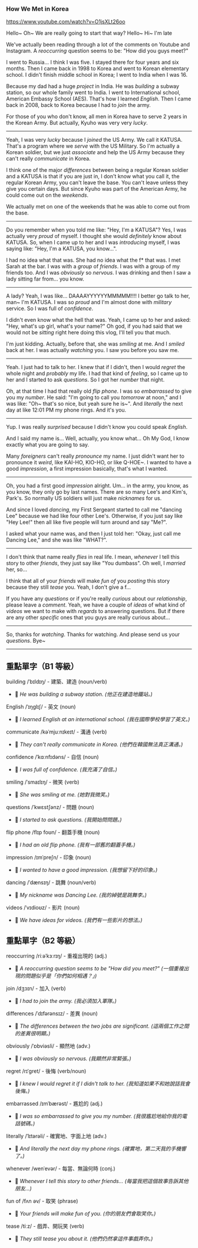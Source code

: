 ### How We Met in Korea

https://www.youtube.com/watch?v=O1jsXLt26oo


Hello~
Oh~ We are really going to start that way?
Hello~
Hi~
I'm late

We've actually been reading through a lot of the comments on Youtube and Instagram. A *reoccurring* question seems to be: "How did you guys meet?"

I went to Russia... I think I was five. I stayed there for four years and six months. Then I came back in 1998 to Korea and went to Korean elementary school. I didn't finish middle school in Korea; I went to India when I was 16.

Because my dad had a huge *project* in India. He was *building* a subway station, so our whole family went to India. I went to International school, American Embassy School (AES). That's how I learned *English*. Then I came back in 2008, back to Korea because I had to *join* the army.

For those of you who don't know, all men in Korea have to serve 2 years in the Korean Army. But actually, Kyuho was very very *lucky*. 

---

Yeah, I was very *lucky* because I *joined* the US Army. We call it KATUSA. That's a program where we *serve* with the US Military. So I'm actually a Korean soldier, but we just *associate* and help the US Army because they can't really *communicate* in Korea.

I think one of the major *differences* between being a regular Korean soldier and a KATUSA is that if you are just in, I don't know what you call it, the regular Korean Army, you can't leave the base. You can't leave unless they give you certain days. But since Kyuho was part of the American Army, he could come out on the *weekends*.

We actually met on one of the weekends that he was able to come out from the base.

---

Do you remember when you told me like: "Hey, I'm a KATUSA"?
Yes, I was actually very *proud* of myself. I thought she would *definitely* know about KATUSA. So, when I came up to her and I was *introducing* myself, I was saying like: "Hey, I'm a KATUSA, you know...".

I had no idea what that was. She had no idea what the f* that was. I met Sarah at the bar. I was with a *group* of *friends*. I was with a group of my friends too. And I was *obviously* so *nervous*. I was drinking and then I saw a lady sitting far from... you know.

---

A lady?
Yeah, I was like... DAAAAYYYYYYMMMMM!!!!
I better go talk to her, man~
I'm KATUSA. I was so *proud* and I'm almost done with *military* service. So I was full of *confidence*.

I didn't even know what the hell that was.
Yeah, I came up to her and asked: "Hey, what's up girl, what's your name?"
Oh god, if you had said that we would not be *sitting* right here doing this vlog, I'll tell you that much.

I'm just kidding. Actually, before that, she was *smiling* at me. And I *smiled* back at her. I was actually *watching* you. I saw you before you saw me.

---

Yeah. I just had to talk to her. I knew that if I didn't, then I would *regret* the whole night and *probably* my life. I had that kind of *feeling*, so I came up to her and I started to ask *questions*. So I got her *number* that night.

Oh, at that time I had that really old *flip phone*. I was so *embarrassed* to give you my *number*. He said: "I'm going to call you *tomorrow* at noon," and I was like: "Oh~ that's so nice, but yeah sure he is~". And *literally* the next day at like 12:01 PM my phone rings. And it's you.

---

Yup. I was really *surprised* because I didn't know you could speak *English*.

And I said my name is...
Well, actually, you know what...
Oh My God, I know exactly what you are going to say.

Many *foreigners* can't really *pronounce* my name. I just didn't want her to pronounce it *weird*, like KAI-HO, KIO-HO, or like Q-HOE~. I wanted to have a good *impression*, a first impression basically, that's what I wanted.

---

Oh, you had a first good *impression* alright.
Um... in the army, you know, as you know, they only go by last names. There are so many Lee's and Kim's, Park's. So normally US soldiers will just make *nicknames* for us.

And since I loved *dancing*, my First Sergeant started to call me "dancing Lee" because we had like four other Lee's. Otherwise, if you just say like "Hey Lee!" then all like five people will turn around and say "Me?".

I asked what your name was, and then I just told her: "Okay, just call me Dancing Lee," and she was like "WHAT?".

---

I don't think that name really *flies* in real life. I mean, *whenever* I tell this story to other *friends*, they just say like "You dumbass".
Oh well, I *married* her, so...

I think that all of your *friends* will make *fun of* you *posting* this story because they still *tease* you.
Yeah, I don't give a f...

If you have any *questions* or if you're really *curious* about our *relationship*, please leave a *comment*. Yeah, we have a couple of *ideas* of what kind of *videos* we want to make with *regards* to answering questions. But if there are any other *specific* ones that you guys are really curious about...

---

So, thanks for *watching*.
Thanks for watching.
And please send us your *questions*.
Bye~

---

## 重點單字（B1 等級）

building /ˈbɪldɪŋ/ - 建築、建造 (noun/verb)
- 📝 *He was building a subway station. (他正在建造地鐵站。)*

English /ˈɪŋɡlɪʃ/ - 英文 (noun)
- 📝 *I learned English at an international school. (我在國際學校學習了英文。)*

communicate /kəˈmjuːnɪkeɪt/ - 溝通 (verb)
- 📝 *They can't really communicate in Korea. (他們在韓國無法真正溝通。)*

confidence /ˈkɑːnfɪdəns/ - 自信 (noun)
- 📝 *I was full of confidence. (我充滿了自信。)*

smiling /ˈsmaɪlɪŋ/ - 微笑 (verb)
- 📝 *She was smiling at me. (她對我微笑。)*

questions /ˈkwɛstʃənz/ - 問題 (noun)
- 📝 *I started to ask questions. (我開始問問題。)*

flip phone /flɪp foʊn/ - 翻蓋手機 (noun)
- 📝 *I had an old flip phone. (我有一部舊的翻蓋手機。)*

impression /ɪmˈpreʃn/ - 印象 (noun)
- 📝 *I wanted to have a good impression. (我想留下好的印象。)*

dancing /ˈdænsɪŋ/ - 跳舞 (noun/verb)
- 📝 *My nickname was Dancing Lee. (我的綽號是跳舞李。)*

videos /ˈvɪdioʊz/ - 影片 (noun)
- 📝 *We have ideas for videos. (我們有一些影片的想法。)*

## 重點單字（B2 等級）

reoccurring /riːəˈkɜːrɪŋ/ - 重複出現的 (adj.)
- 📝 *A reoccurring question seems to be "How did you meet?" (一個重複出現的問題似乎是「你們如何相遇？」)*

join /dʒɔɪn/ - 加入 (verb)
- 📝 *I had to join the army. (我必須加入軍隊。)*

differences /ˈdɪfərənsɪz/ - 差異 (noun)
- 📝 *The differences between the two jobs are significant. (這兩個工作之間的差異很明顯。)*

obviously /ˈɒbviəsli/ - 顯然地 (adv.)
- 📝 *I was obviously so nervous. (我顯然非常緊張。)*

regret /rɪˈɡret/ - 後悔 (verb/noun)
- 📝 *I knew I would regret it if I didn't talk to her. (我知道如果不和她說話我會後悔。)*

embarrassed /ɪmˈbærəst/ - 尷尬的 (adj.)
- 📝 *I was so embarrassed to give you my number. (我很尷尬地給你我的電話號碼。)*

literally /ˈlɪtərəli/ - 確實地、字面上地 (adv.)
- 📝 *And literally the next day my phone rings. (確實地，第二天我的手機響了。)*

whenever /wenˈevər/ - 每當、無論何時 (conj.)
- 📝 *Whenever I tell this story to other friends... (每當我把這個故事告訴其他朋友...)*

fun of /fʌn əv/ - 取笑 (phrase)
- 📝 *Your friends will make fun of you. (你的朋友們會取笑你。)*

tease /tiːz/ - 戲弄、開玩笑 (verb)
- 📝 *They still tease you about it. (他們仍然拿這件事戲弄你。)*